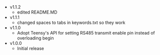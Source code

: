- v1.1.2
  * edited README.MD
- v1.1.1
  * changed spaces to tabs in keywords.txt so they work 
- v1.1.0
  * Adopt Teensy's API for setting RS485 transmit enable pin instead of overloading begin
- v1.0.0
  * Initial release
